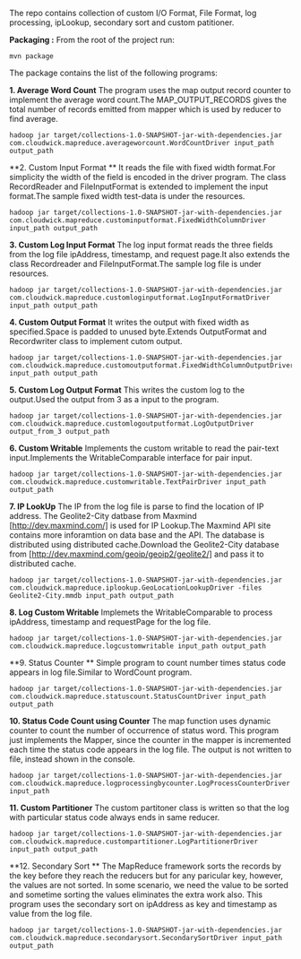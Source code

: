 The repo contains collection of  custom I/O Format, File Format, log processing, ipLookup, secondary sort and custom patitioner.

**Packaging :** From the root of the project run:
```
mvn package
```
 The package contains the list of the following programs:

**1. Average Word Count**
The program uses the map output record counter to implement the average word count.The MAP_OUTPUT_RECORDS gives the total number of records emitted from mapper which is used by reducer to find average.

```
hadoop jar target/collections-1.0-SNAPSHOT-jar-with-dependencies.jar com.cloudwick.mapreduce.averageworcount.WordCountDriver input_path output_path
```
 
**2.  Custom Input Format **
It reads the file with fixed width format.For simplicity the width of the field is encoded in the driver program. The class RecordReader and FileInputFormat is extended to implement the input format.The sample fixed width test-data is under the resources.
```
hadoop jar target/collections-1.0-SNAPSHOT-jar-with-dependencies.jar com.cloudwick.mapreduce.custominputformat.FixedWidthColumnDriver input_path output_path
```

**3. Custom Log Input Format**
The log input format reads the three fields from the log file ipAddress, timestamp, and request page.It also extends the class Recordreader and FileInputFormat.The sample log file is under resources.
```
hadoop jar target/collections-1.0-SNAPSHOT-jar-with-dependencies.jar com.cloudwick.mapreduce.customloginputformat.LogInputFormatDriver input_path output_path
```
**4. Custom Output Format**
It writes the output with fixed width as specified.Space is padded to unused byte.Extends OutputFormat and Recordwriter class to implement cutom output.
```
hadoop jar target/collections-1.0-SNAPSHOT-jar-with-dependencies.jar com.cloudwick.mapreduce.customoutputformat.FixedWidthColumnOutputDriver input_path output_path
```
**5. Custom Log Output Format**
This writes the custom log to the output.Used the output from 3 as a input to the program.
```
hadoop jar target/collections-1.0-SNAPSHOT-jar-with-dependencies.jar com.cloudwick.mapreduce.customlogoutputformat.LogOutputDriver output_from_3 output_path
```

**6. Custom Writable**
Implements the custom writable to read the pair-text input.Implements the
WritableComparable interface for pair input.
```
hadoop jar target/collections-1.0-SNAPSHOT-jar-with-dependencies.jar com.cloudwick.mapreduce.customwritable.TextPairDriver input_path output_path
```

**7. IP LookUp**
The IP from the log file is parse to find the location of IP address. The Geolite2-City datbase from Maxmind [http://dev.maxmind.com/] is used for IP Lookup.The Maxmind API site contains more inforamtion on data base and the API. The database is distributed using distributed cache.Download the Geolite2-City database from [http://dev.maxmind.com/geoip/geoip2/geolite2/] and pass it to distributed cache.
```
hadoop jar target/collections-1.0-SNAPSHOT-jar-with-dependencies.jar com.cloudwick.mapreduce.iplookup.GeoLocationLookupDriver -files Geolite2-City.mmdb input_path output_path
```
**8. Log Custom Writable**
Implemets the WritableComparable to process ipAddress, timestamp and requestPage for the log file. 
```
hadoop jar target/collections-1.0-SNAPSHOT-jar-with-dependencies.jar com.cloudwick.mapreduce.logcustomwritable input_path output_path
```
**9. Status Counter **
Simple program to count number times status code  appears in log file.Similar to WordCount program.
```
hadoop jar target/collections-1.0-SNAPSHOT-jar-with-dependencies.jar com.cloudwick.mapreduce.statuscount.StatusCountDriver input_path output_path
```
**10. Status Code Count using Counter**
The map function uses dynamic counter to count the number of occurrence of status word. This program just implements the Mapper, since the counter in the mapper is incremented each time the status code appears in the log file. The output is not written to file, instead shown in the console.
```
hadoop jar target/collections-1.0-SNAPSHOT-jar-with-dependencies.jar com.cloudwick.mapreduce.logprocessingbycounter.LogProcessCounterDriver input_path 
```
**11. Custom Partitioner**
The custom partitoner class is written so that the log with particular status code always ends in same reducer.
```
hadoop jar target/collections-1.0-SNAPSHOT-jar-with-dependencies.jar com.cloudwick.mapreduce.custompartitioner.LogPartitionerDriver input_path output_path
``` 
**12. Secondary Sort **
The MapReduce framework sorts the records by the key before they reach the reducers but for any paricular key, however, the values are not sorted.
In some scenario, we need the value to be sorted and sometime sorting the values eliminates the extra work also. This program uses the secondary sort on ipAddress as key and timestamp as value from the log file.
```
hadoop jar target/collections-1.0-SNAPSHOT-jar-with-dependencies.jar com.cloudwick.mapreduce.secondarysort.SecondarySortDriver input_path output_path
``` 



